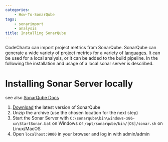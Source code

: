 ```yaml
---
categories:
    - How-To-SonarQube
tags:
    - sonarimport
    - analysis
title: Installing SonarQube
---
```


CodeCharta can import project metrics from SonarQube. SonarQube can generate a wide variety of project metrics for a variety of [languages](https://www.sonarqube.org/features/multi-languages/?gads_campaign=Europe4-SonarQube&gads_ad_group=Multi-Language&gads_keyword=c%20sonarqube&gclid=Cj0KCQjw_7KXBhCoARIsAPdPTfi5EtH4UHwuVjj4psqfPfzK2IQu-37u-0XL-lHpzY63-29XuxGOYDIaArF0EALw_wcB). It can be used for a local analysis, or it can be added to the build pipeline. In the following the installation and usage of a local sonar server is described.

# Installing Sonar Server locally

see also [SonarQube Docs](https://docs.sonarqube.org/latest/setup/get-started-2-minutes/)

1. [Download](https://www.sonarqube.org/downloads/) the latest version of SonarQube
2. Unzip the archive (use the chosen location for the next step)
3. Start the Sonar Server with
   `C:\sonarqube\bin\windows-x86-xx\StartSonar.bat` on Windows or
   `/opt/sonarqube/bin/[OS]/sonar.sh` on Linux/MacOS
4. Open `localhost:9000` in your browser and log in with admin/admin
